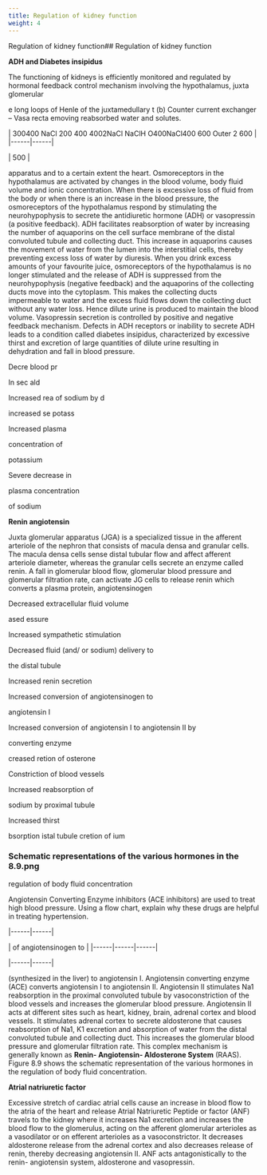 ```yaml
---
title: Regulation of kidney function
weight: 4
---
```


Regulation of kidney function## Regulation of kidney function


**ADH and Diabetes insipidus**

The functioning of kidneys is efficiently monitored and regulated by hormonal feedback control mechanism involving the hypothalamus, juxta glomerular

e long loops of Henle of the juxtamedullary t (b) Counter current exchanger – Vasa recta emoving reabsorbed water and solutes.






| 300400 NaCl 200 400 4002NaCl NaClH O400NaCl400 600 Outer 2 600 |
|------|------|



| 500 |
  

apparatus and to a certain extent the heart. Osmoreceptors in the hypothalamus are activated by changes in the blood volume, body fluid volume and ionic concentration. When there is excessive loss of fluid from the body or when there is an increase in the blood pressure, the osmoreceptors of the hypothalamus respond by stimulating the neurohypophysis to secrete the antidiuretic hormone (ADH) or vasopressin (a positive feedback). ADH facilitates reabsorption of water by increasing the number of aquaporins on the cell surface membrane of the distal convoluted tubule and collecting duct. This increase in aquaporins causes the movement of water from the lumen into the interstitial cells, thereby preventing excess loss of water by diuresis. When you drink excess amounts of your favourite juice, osmoreceptors of the hypothalamus is no longer stimulated and the release of ADH is suppressed from the neurohypophysis (negative feedback) and the aquaporins of the collecting ducts move into the cytoplasm. This makes the collecting ducts impermeable to water and the excess fluid flows down the collecting duct without any water loss. Hence dilute urine is produced to maintain the blood volume. Vasopressin secretion is controlled by positive and negative feedback mechanism. Defects in ADH receptors or inability to secrete ADH leads to a condition called diabetes insipidus, characterized by excessive thirst and excretion of large quantities of dilute urine resulting in dehydration and fall in blood pressure.

Decre blood pr

In sec ald

Increased rea of sodium by d

increased se potass

Increased plasma

concentration of

potassium

Severe decrease in

plasma concentration

of sodium  

**Renin angiotensin**

Juxta glomerular apparatus (JGA) is a specialized tissue in the afferent arteriole of the nephron that consists of macula densa and granular cells. The macula densa cells sense distal tubular flow and affect afferent arteriole diameter, whereas the granular cells secrete an enzyme called renin. A fall in glomerular blood flow, glomerular blood pressure and glomerular filtration rate, can activate JG cells to release renin which converts a plasma protein, angiotensinogen

Decreased extracellular fluid volume

ased essure

Increased sympathetic stimulation

Decreased fluid (and/ or sodium) delivery to

the distal tubule

Increased renin secretion

Increased conversion of angiotensinogen to

angiotensin I

Increased conversion of angiotensin I to angiotensin II by

converting enzyme

creased retion of osterone

Constriction of blood vessels

Increased reabsorption of

sodium by proximal tubule

Increased thirst

bsorption istal tubule cretion of ium

### Schematic representations of the various hormones in the 8.9.png


regulation of body fluid concentration

Angiotensin Converting Enzyme inhibitors (ACE inhibitors) are used to treat high blood pressure. Using a flow chart, explain why these drugs are helpful in treating hypertension.







|------|------|



| of angiotensinogen to |
|------|------|------|




|------|------|

  

(synthesized in the liver) to angiotensin I. Angiotensin converting enzyme (ACE) converts angiotensin I to angiotensin II. Angiotensin II stimulates Na1 reabsorption in the proximal convoluted tubule by vasoconstriction of the blood vessels and increases the glomerular blood pressure. Angiotensin II acts at different sites such as heart, kidney, brain, adrenal cortex and blood vessels. It stimulates adrenal cortex to secrete aldosterone that causes reabsorption of Na1, K1 excretion and absorption of water from the distal convoluted tubule and collecting duct. This increases the glomerular blood pressure and glomerular filtration rate. This complex mechanism is generally known as **Renin- Angiotensin- Aldosterone System** (RAAS). Figure 8.9 shows the schematic representation of the various hormones in the regulation of body fluid concentration.

**Atrial natriuretic factor**

Excessive stretch of cardiac atrial cells cause an increase in blood flow to the atria of the heart and release Atrial Natriuretic Peptide or factor (ANF) travels to the kidney where it increases Na1 excretion and increases the blood flow to the glomerulus, acting on the afferent glomerular arterioles as a vasodilator or on efferent arterioles as a vasoconstrictor. It decreases aldosterone release from the adrenal cortex and also decreases release of renin, thereby decreasing angiotensin II. ANF acts antagonistically to the renin- angiotensin system, aldosterone and vasopressin.

